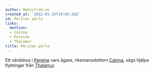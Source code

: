 ```yaml
---
author: Wahnstrom.se
created_at: '2012-01-25T19:05:24Z'
id: Perinas pärla
links:
  mention:
  - Cainna
  - Pereine
  - Thalamur
title: Perinas pärla
---
```


Ett värdshus i [Pereine] vars ägare, rikemansdottern [Cainna], sägs hjälpa flyktingar från
[Thalamur].

  [Pereine]: Pereine
  [Cainna]: Cainna
  [Thalamur]: Thalamur